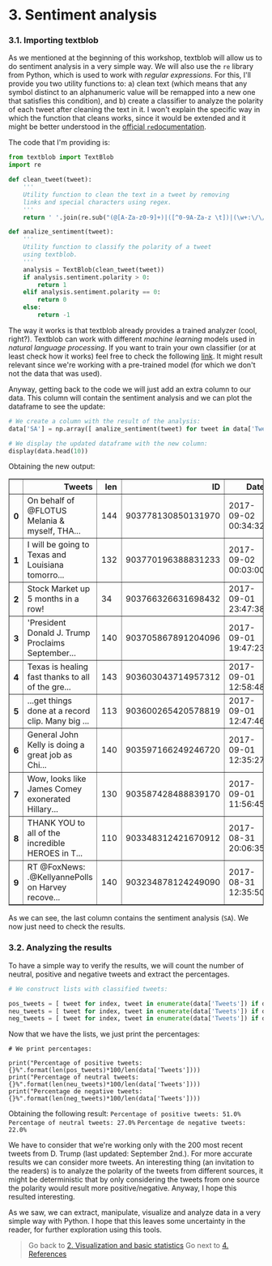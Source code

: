 # 3. Sentiment analysis

### 3.1. Importing textblob

As we mentioned at the beginning of this workshop, textblob will allow us to do sentiment analysis in a very simple way. We will also use the `re` library from Python, which is used to work with *regular expressions*. For this, I'll provide you two utility functions to: a) clean text (which means that any symbol distinct to an alphanumeric value will be remapped into a new one that satisfies this condition), and b) create a classifier to analyze the polarity of each tweet after cleaning the text in it. I won't explain the specific way in which the function that cleans works, since it would be extended and it might be better understood in the [official `re`documentation](https://docs.python.org/3/library/re.html).

The code that I'm providing is:
```python
from textblob import TextBlob
import re

def clean_tweet(tweet):
    '''
    Utility function to clean the text in a tweet by removing
    links and special characters using regex.
    '''
    return ' '.join(re.sub("(@[A-Za-z0-9]+)|([^0-9A-Za-z \t])|(\w+:\/\/\S+)", " ", tweet).split())

def analize_sentiment(tweet):
    '''
    Utility function to classify the polarity of a tweet
    using textblob.
    '''
    analysis = TextBlob(clean_tweet(tweet))
    if analysis.sentiment.polarity > 0:
        return 1
    elif analysis.sentiment.polarity == 0:
        return 0
    else:
        return -1
```

The way it works is that textblob already provides a trained analyzer (cool, right?). Textblob can work with different *machine learning* models used in *natural language processing*. If you want to train your own classifier (or at least check how it works) feel free to check the following [link](https://textblob.readthedocs.io/en/dev/classifiers.html). It might result relevant since we're working with a pre-trained model (for which we don't not the data that was used).

Anyway, getting back to the code we will just add an extra column to our data. This column will contain the sentiment analysis and we can plot the dataframe to see the update:

```python
# We create a column with the result of the analysis:
data['SA'] = np.array([ analize_sentiment(tweet) for tweet in data['Tweets'] ])

# We display the updated dataframe with the new column:
display(data.head(10))
```

Obtaining the new output:
<table border="1" class="dataframe">
  <thead>
    <tr style="text-align: right;">
      <th></th>
      <th>Tweets</th>
      <th>len</th>
      <th>ID</th>
      <th>Date</th>
      <th>Source</th>
      <th>Likes</th>
      <th>RTs</th>
      <th>SA</th>
    </tr>
  </thead>
  <tbody>
    <tr>
      <th>0</th>
      <td>On behalf of @FLOTUS Melania & myself, THA...</td>
      <td>144</td>
      <td>903778130850131970</td>
      <td>2017-09-02 00:34:32</td>
      <td>Twitter for iPhone</td>
      <td>24572</td>
      <td>5585</td>
      <td>1</td>
    </tr>
    <tr>
      <th>1</th>
      <td>I will be going to Texas and Louisiana tomorro...</td>
      <td>132</td>
      <td>903770196388831233</td>
      <td>2017-09-02 00:03:00</td>
      <td>Twitter for iPhone</td>
      <td>44748</td>
      <td>8825</td>
      <td>1</td>
    </tr>
    <tr>
      <th>2</th>
      <td>Stock Market up 5 months in a row!</td>
      <td>34</td>
      <td>903766326631698432</td>
      <td>2017-09-01 23:47:38</td>
      <td>Twitter for iPhone</td>
      <td>44518</td>
      <td>9134</td>
      <td>0</td>
    </tr>
    <tr>
      <th>3</th>
      <td>'President Donald J. Trump Proclaims September...</td>
      <td>140</td>
      <td>903705867891204096</td>
      <td>2017-09-01 19:47:23</td>
      <td>Media Studio</td>
      <td>47009</td>
      <td>15127</td>
      <td>0</td>
    </tr>
    <tr>
      <th>4</th>
      <td>Texas is healing fast thanks to all of the gre...</td>
      <td>143</td>
      <td>903603043714957312</td>
      <td>2017-09-01 12:58:48</td>
      <td>Twitter for iPhone</td>
      <td>77680</td>
      <td>15398</td>
      <td>1</td>
    </tr>
    <tr>
      <th>5</th>
      <td>...get things done at a record clip. Many big ...</td>
      <td>113</td>
      <td>903600265420578819</td>
      <td>2017-09-01 12:47:46</td>
      <td>Twitter for iPhone</td>
      <td>54664</td>
      <td>11424</td>
      <td>1</td>
    </tr>
    <tr>
      <th>6</th>
      <td>General John Kelly is doing a great job as Chi...</td>
      <td>140</td>
      <td>903597166249246720</td>
      <td>2017-09-01 12:35:27</td>
      <td>Twitter for iPhone</td>
      <td>59840</td>
      <td>11678</td>
      <td>1</td>
    </tr>
    <tr>
      <th>7</th>
      <td>Wow, looks like James Comey exonerated Hillary...</td>
      <td>130</td>
      <td>903587428488839170</td>
      <td>2017-09-01 11:56:45</td>
      <td>Twitter for iPhone</td>
      <td>110667</td>
      <td>35936</td>
      <td>1</td>
    </tr>
    <tr>
      <th>8</th>
      <td>THANK YOU to all of the incredible HEROES in T...</td>
      <td>110</td>
      <td>903348312421670912</td>
      <td>2017-08-31 20:06:35</td>
      <td>Twitter for iPhone</td>
      <td>112012</td>
      <td>29064</td>
      <td>1</td>
    </tr>
    <tr>
      <th>9</th>
      <td>RT @FoxNews: .@KellyannePolls on Harvey recove...</td>
      <td>140</td>
      <td>903234878124249090</td>
      <td>2017-08-31 12:35:50</td>
      <td>Twitter for iPhone</td>
      <td>0</td>
      <td>6638</td>
      <td>0</td>
    </tr>
  </tbody>
</table>

As we can see, the last column contains the sentiment analysis (`SA`). We now just need to check the results.

### 3.2. Analyzing the results

To have a simple way to verify the results, we will count the number of neutral, positive and negative tweets and extract the percentages.

```python
# We construct lists with classified tweets:

pos_tweets = [ tweet for index, tweet in enumerate(data['Tweets']) if data['SA'][index] > 0]
neu_tweets = [ tweet for index, tweet in enumerate(data['Tweets']) if data['SA'][index] == 0]
neg_tweets = [ tweet for index, tweet in enumerate(data['Tweets']) if data['SA'][index] < 0]
```

Now that we have the lists, we just print the percentages:
```print
# We print percentages:

print("Percentage of positive tweets: {}%".format(len(pos_tweets)*100/len(data['Tweets'])))
print("Percentage of neutral tweets: {}%".format(len(neu_tweets)*100/len(data['Tweets'])))
print("Percentage de negative tweets: {}%".format(len(neg_tweets)*100/len(data['Tweets'])))
```

Obtaining the following result:
`Percentage of positive tweets: 51.0%`
`Percentage of neutral tweets: 27.0%`
`Percentage de negative tweets: 22.0%`

We have to consider that we're working only with the 200 most recent tweets from D. Trump (last updated: September 2nd.). For more accurate results we can consider more tweets. An interesting thing (an invitation to the readers) is to analyze the polarity of the tweets from different sources, it might be deterministic that by only considering the tweets from one source the polarity would result more positive/negative. Anyway, I hope this resulted interesting.

As we saw, we can extract, manipulate, visualize and analyze data in a very simple way with Python. I hope that this leaves some uncertainty in the reader, for further exploration using this tools.


> Go back to [2. Visualization and basic statistics](https://github.com/RodolfoFerro/pandas_twitter/blob/master/02-visualization.md)
> Go next to [4. References](https://github.com/RodolfoFerro/pandas_twitter/blob/master/04-references.md)
